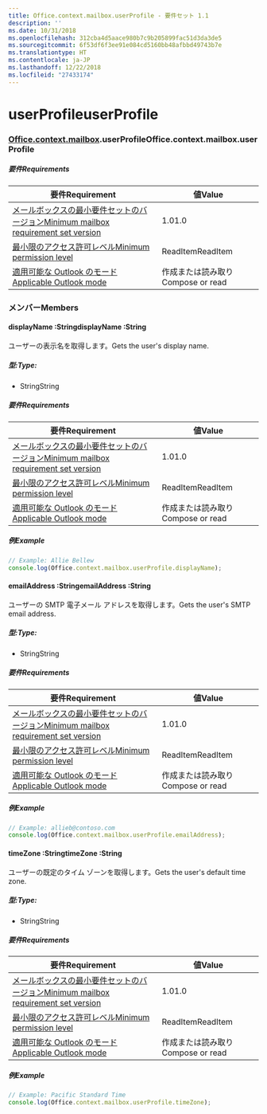 ```yaml
---
title: Office.context.mailbox.userProfile - 要件セット 1.1
description: ''
ms.date: 10/31/2018
ms.openlocfilehash: 312cba4d5aace980b7c9b205899fac51d3da3de5
ms.sourcegitcommit: 6f53df6f3ee91e084cd5160bb48afbbd49743b7e
ms.translationtype: HT
ms.contentlocale: ja-JP
ms.lasthandoff: 12/22/2018
ms.locfileid: "27433174"
---
```

# <a name="userprofile"></a><span data-ttu-id="21c8b-102">userProfile</span><span class="sxs-lookup"><span data-stu-id="21c8b-102">userProfile</span></span>

### <a name="officeofficemdcontextofficecontextmdmailboxofficecontextmailboxmduserprofile"></a><span data-ttu-id="21c8b-103">[Office](Office.md)[.context](Office.context.md)[.mailbox](Office.context.mailbox.md).userProfile</span><span class="sxs-lookup"><span data-stu-id="21c8b-103">Office.context.mailbox.userProfile</span></span>

##### <a name="requirements"></a><span data-ttu-id="21c8b-104">要件</span><span class="sxs-lookup"><span data-stu-id="21c8b-104">Requirements</span></span>

|<span data-ttu-id="21c8b-105">要件</span><span class="sxs-lookup"><span data-stu-id="21c8b-105">Requirement</span></span>| <span data-ttu-id="21c8b-106">値</span><span class="sxs-lookup"><span data-stu-id="21c8b-106">Value</span></span>|
|---|---|
|[<span data-ttu-id="21c8b-107">メールボックスの最小要件セットのバージョン</span><span class="sxs-lookup"><span data-stu-id="21c8b-107">Minimum mailbox requirement set version</span></span>](/office/dev/add-ins/reference/requirement-sets/outlook-api-requirement-sets)| <span data-ttu-id="21c8b-108">1.0</span><span class="sxs-lookup"><span data-stu-id="21c8b-108">1.0</span></span>|
|[<span data-ttu-id="21c8b-109">最小限のアクセス許可レベル</span><span class="sxs-lookup"><span data-stu-id="21c8b-109">Minimum permission level</span></span>](https://docs.microsoft.com/outlook/add-ins/understanding-outlook-add-in-permissions)| <span data-ttu-id="21c8b-110">ReadItem</span><span class="sxs-lookup"><span data-stu-id="21c8b-110">ReadItem</span></span>|
|[<span data-ttu-id="21c8b-111">適用可能な Outlook のモード</span><span class="sxs-lookup"><span data-stu-id="21c8b-111">Applicable Outlook mode</span></span>](https://docs.microsoft.com/outlook/add-ins/#extension-points)| <span data-ttu-id="21c8b-112">作成または読み取り</span><span class="sxs-lookup"><span data-stu-id="21c8b-112">Compose or read</span></span>|

### <a name="members"></a><span data-ttu-id="21c8b-113">メンバー</span><span class="sxs-lookup"><span data-stu-id="21c8b-113">Members</span></span>

####  <a name="displayname-string"></a><span data-ttu-id="21c8b-114">displayName :String</span><span class="sxs-lookup"><span data-stu-id="21c8b-114">displayName :String</span></span>

<span data-ttu-id="21c8b-115">ユーザーの表示名を取得します。</span><span class="sxs-lookup"><span data-stu-id="21c8b-115">Gets the user's display name.</span></span>

##### <a name="type"></a><span data-ttu-id="21c8b-116">型:</span><span class="sxs-lookup"><span data-stu-id="21c8b-116">Type:</span></span>

*   <span data-ttu-id="21c8b-117">String</span><span class="sxs-lookup"><span data-stu-id="21c8b-117">String</span></span>

##### <a name="requirements"></a><span data-ttu-id="21c8b-118">要件</span><span class="sxs-lookup"><span data-stu-id="21c8b-118">Requirements</span></span>

|<span data-ttu-id="21c8b-119">要件</span><span class="sxs-lookup"><span data-stu-id="21c8b-119">Requirement</span></span>| <span data-ttu-id="21c8b-120">値</span><span class="sxs-lookup"><span data-stu-id="21c8b-120">Value</span></span>|
|---|---|
|[<span data-ttu-id="21c8b-121">メールボックスの最小要件セットのバージョン</span><span class="sxs-lookup"><span data-stu-id="21c8b-121">Minimum mailbox requirement set version</span></span>](/office/dev/add-ins/reference/requirement-sets/outlook-api-requirement-sets)| <span data-ttu-id="21c8b-122">1.0</span><span class="sxs-lookup"><span data-stu-id="21c8b-122">1.0</span></span>|
|[<span data-ttu-id="21c8b-123">最小限のアクセス許可レベル</span><span class="sxs-lookup"><span data-stu-id="21c8b-123">Minimum permission level</span></span>](https://docs.microsoft.com/outlook/add-ins/understanding-outlook-add-in-permissions)| <span data-ttu-id="21c8b-124">ReadItem</span><span class="sxs-lookup"><span data-stu-id="21c8b-124">ReadItem</span></span>|
|[<span data-ttu-id="21c8b-125">適用可能な Outlook のモード</span><span class="sxs-lookup"><span data-stu-id="21c8b-125">Applicable Outlook mode</span></span>](https://docs.microsoft.com/outlook/add-ins/#extension-points)| <span data-ttu-id="21c8b-126">作成または読み取り</span><span class="sxs-lookup"><span data-stu-id="21c8b-126">Compose or read</span></span>|

##### <a name="example"></a><span data-ttu-id="21c8b-127">例</span><span class="sxs-lookup"><span data-stu-id="21c8b-127">Example</span></span>

```js
// Example: Allie Bellew
console.log(Office.context.mailbox.userProfile.displayName);
```

####  <a name="emailaddress-string"></a><span data-ttu-id="21c8b-128">emailAddress :String</span><span class="sxs-lookup"><span data-stu-id="21c8b-128">emailAddress :String</span></span>

<span data-ttu-id="21c8b-129">ユーザーの SMTP 電子メール アドレスを取得します。</span><span class="sxs-lookup"><span data-stu-id="21c8b-129">Gets the user's SMTP email address.</span></span>

##### <a name="type"></a><span data-ttu-id="21c8b-130">型:</span><span class="sxs-lookup"><span data-stu-id="21c8b-130">Type:</span></span>

*   <span data-ttu-id="21c8b-131">String</span><span class="sxs-lookup"><span data-stu-id="21c8b-131">String</span></span>

##### <a name="requirements"></a><span data-ttu-id="21c8b-132">要件</span><span class="sxs-lookup"><span data-stu-id="21c8b-132">Requirements</span></span>

|<span data-ttu-id="21c8b-133">要件</span><span class="sxs-lookup"><span data-stu-id="21c8b-133">Requirement</span></span>| <span data-ttu-id="21c8b-134">値</span><span class="sxs-lookup"><span data-stu-id="21c8b-134">Value</span></span>|
|---|---|
|[<span data-ttu-id="21c8b-135">メールボックスの最小要件セットのバージョン</span><span class="sxs-lookup"><span data-stu-id="21c8b-135">Minimum mailbox requirement set version</span></span>](/office/dev/add-ins/reference/requirement-sets/outlook-api-requirement-sets)| <span data-ttu-id="21c8b-136">1.0</span><span class="sxs-lookup"><span data-stu-id="21c8b-136">1.0</span></span>|
|[<span data-ttu-id="21c8b-137">最小限のアクセス許可レベル</span><span class="sxs-lookup"><span data-stu-id="21c8b-137">Minimum permission level</span></span>](https://docs.microsoft.com/outlook/add-ins/understanding-outlook-add-in-permissions)| <span data-ttu-id="21c8b-138">ReadItem</span><span class="sxs-lookup"><span data-stu-id="21c8b-138">ReadItem</span></span>|
|[<span data-ttu-id="21c8b-139">適用可能な Outlook のモード</span><span class="sxs-lookup"><span data-stu-id="21c8b-139">Applicable Outlook mode</span></span>](https://docs.microsoft.com/outlook/add-ins/#extension-points)| <span data-ttu-id="21c8b-140">作成または読み取り</span><span class="sxs-lookup"><span data-stu-id="21c8b-140">Compose or read</span></span>|

##### <a name="example"></a><span data-ttu-id="21c8b-141">例</span><span class="sxs-lookup"><span data-stu-id="21c8b-141">Example</span></span>

```js
// Example: allieb@contoso.com
console.log(Office.context.mailbox.userProfile.emailAddress);
```

####  <a name="timezone-string"></a><span data-ttu-id="21c8b-142">timeZone :String</span><span class="sxs-lookup"><span data-stu-id="21c8b-142">timeZone :String</span></span>

<span data-ttu-id="21c8b-143">ユーザーの既定のタイム ゾーンを取得します。</span><span class="sxs-lookup"><span data-stu-id="21c8b-143">Gets the user's default time zone.</span></span>

##### <a name="type"></a><span data-ttu-id="21c8b-144">型:</span><span class="sxs-lookup"><span data-stu-id="21c8b-144">Type:</span></span>

*   <span data-ttu-id="21c8b-145">String</span><span class="sxs-lookup"><span data-stu-id="21c8b-145">String</span></span>

##### <a name="requirements"></a><span data-ttu-id="21c8b-146">要件</span><span class="sxs-lookup"><span data-stu-id="21c8b-146">Requirements</span></span>

|<span data-ttu-id="21c8b-147">要件</span><span class="sxs-lookup"><span data-stu-id="21c8b-147">Requirement</span></span>| <span data-ttu-id="21c8b-148">値</span><span class="sxs-lookup"><span data-stu-id="21c8b-148">Value</span></span>|
|---|---|
|[<span data-ttu-id="21c8b-149">メールボックスの最小要件セットのバージョン</span><span class="sxs-lookup"><span data-stu-id="21c8b-149">Minimum mailbox requirement set version</span></span>](/office/dev/add-ins/reference/requirement-sets/outlook-api-requirement-sets)| <span data-ttu-id="21c8b-150">1.0</span><span class="sxs-lookup"><span data-stu-id="21c8b-150">1.0</span></span>|
|[<span data-ttu-id="21c8b-151">最小限のアクセス許可レベル</span><span class="sxs-lookup"><span data-stu-id="21c8b-151">Minimum permission level</span></span>](https://docs.microsoft.com/outlook/add-ins/understanding-outlook-add-in-permissions)| <span data-ttu-id="21c8b-152">ReadItem</span><span class="sxs-lookup"><span data-stu-id="21c8b-152">ReadItem</span></span>|
|[<span data-ttu-id="21c8b-153">適用可能な Outlook のモード</span><span class="sxs-lookup"><span data-stu-id="21c8b-153">Applicable Outlook mode</span></span>](https://docs.microsoft.com/outlook/add-ins/#extension-points)| <span data-ttu-id="21c8b-154">作成または読み取り</span><span class="sxs-lookup"><span data-stu-id="21c8b-154">Compose or read</span></span>|

##### <a name="example"></a><span data-ttu-id="21c8b-155">例</span><span class="sxs-lookup"><span data-stu-id="21c8b-155">Example</span></span>

```js
// Example: Pacific Standard Time
console.log(Office.context.mailbox.userProfile.timeZone);
```